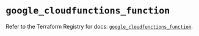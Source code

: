 # `google_cloudfunctions_function`

Refer to the Terraform Registry for docs: [`google_cloudfunctions_function`](https://registry.terraform.io/providers/hashicorp/google/6.49.3/docs/resources/cloudfunctions_function).
